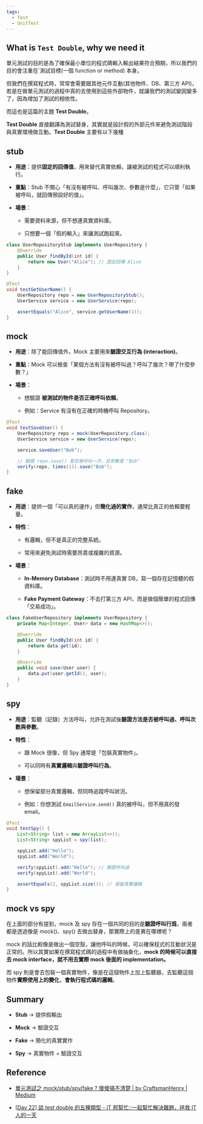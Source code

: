 ```yaml
---
tags:
  - Test
  - UnitTest
---
```


## What is `Test Double`, why we need it

單元測試的目的是為了確保最小單位的程式碼輸入輸出結果符合預期，所以我們的目的會注重在`測試目標(一個 function or method) 本身。

但我們在撰寫程式時，常常會需要跟其他元件互動(其他物件、DB、第三方 API)，若是在做單元測試的過程中真的去使用到這些外部物件，就讓我們的測試變因變多了，因為增加了測試的相依性。

而這也是這篇的主題 **Test Double**。

**Test Double** 直接翻譯為測試替身，其實就是設計假的外部元件來避免測試階段與真實環境做互動。**Test Double** 主要有以下幾種

## stub

- **用途**：提供**固定的回傳值**，用來替代真實依賴，讓被測試的程式可以順利執行。
    
- **重點**：Stub 不關心「有沒有被呼叫、呼叫幾次、參數是什麼」，它只管「如果被呼叫，就回傳預設好的值」。
    
- **場景**：
    
    - 需要資料來源，但不想連真實資料庫。
        
    - 只想要一個「假的輸入」來讓測試跑起來。

```java
class UserRepositoryStub implements UserRepository {
    @Override
    public User findById(int id) {
        return new User("Alice"); // 固定回傳 Alice
    }
}

@Test
void testGetUserName() {
    UserRepository repo = new UserRepositoryStub();
    UserService service = new UserService(repo);

    assertEquals("Alice", service.getUserName(1));
}

```
## mock

- **用途**：除了能回傳值外，Mock 主要用來**驗證交互行為 (interaction)**。
    
- **重點**：Mock 可以檢查「某個方法有沒有被呼叫過？呼叫了幾次？帶了什麼參數？」
    
- **場景**：
    
    - 想驗證 **被測試的物件是否正確呼叫依賴**。
        
    - 例如：Service 有沒有在正確的時機呼叫 Repository。

```java
@Test
void testSaveUser() {
    UserRepository repo = mock(UserRepository.class);
    UserService service = new UserService(repo);

    service.saveUser("Bob");

    // 驗證 repo.save() 是否被呼叫一次，且參數是 "Bob"
    verify(repo, times(1)).save("Bob");
}

```
## fake

- **用途**：提供一個「可以真的運作」但**簡化過的實作**，通常比真正的依賴要輕量。
    
- **特性**：
    
    - 有邏輯，但不是真正的完整系統。
        
    - 常用來避免測試時需要昂貴或複雜的資源。
        
- **場景**：
    
    - **In-Memory Database**：測試時不用連真實 DB，寫一個存在記憶體的假資料庫。
        
    - **Fake Payment Gateway**：不去打第三方 API，而是做個簡單的程式回傳「交易成功」。

```java
class FakeUserRepository implements UserRepository {
    private Map<Integer, User> data = new HashMap<>();

    @Override
    public User findById(int id) {
        return data.get(id);
    }

    @Override
    public void save(User user) {
        data.put(user.getId(), user);
    }
}

```

## spy

- **用途**：監聽（記錄）方法呼叫，允許在測試後**驗證方法是否被呼叫過、呼叫次數與參數**。
- **特性**：
    
    - 跟 Mock 很像，但 Spy 通常是「包裝真實物件」。
        
    - 可以同時有**真實邏輯**與**驗證呼叫行為**。
        
- **場景**：
    
    - 想保留部分真實邏輯，但同時追蹤呼叫狀況。
        
    - 例如：你想測試 `EmailService.send()` 真的被呼叫，但不用真的發 email。

```java
@Test
void testSpy() {
    List<String> list = new ArrayList<>();
    List<String> spyList = spy(list);

    spyList.add("Hello");
    spyList.add("World");

    verify(spyList).add("Hello"); // 驗證呼叫過
    verify(spyList).add("World");

    assertEquals(2, spyList.size()); // 保留真實邏輯
}

```


## mock vs spy

在上面的部分有提到，mock 及 spy 存在一個共同的目的是**驗證呼叫行爲**，兩者都是透過像是 mock()、spy() 去做出替身，那實際上的差異在哪裡呢？

mock 的話比較像是做出一個空殼，讓他呼叫的時候，可以確保程式的互動狀況是正常的。所以其實如果在撰寫程式碼的過程中有做抽象化，**mock 的時候可以直接去 mock interface，就不用去實際 mock 後面的 implementation。**

而 spy 則是會去包裝一個真實物件，像是在這個物件上加上監聽器，去監聽這個物件**實際使用上的變化**，**會執行程式碼的邏輯**。

## Summary

- **Stub** → 提供假輸出
    
- **Mock** → 驗證交互
    
- **Fake** → 簡化的真實實作
    
- **Spy** → 真實物件 + 驗證交互

## Reference

- [單元測試之 mock/stub/spy/fake ? 傻傻搞不清楚 | by CraftsmanHenry | Medium](https://medium.com/@henry-chou/%E5%96%AE%E5%85%83%E6%B8%AC%E8%A9%A6%E4%B9%8B-mock-stub-spy-fake-%E5%82%BB%E5%82%BB%E6%90%9E%E4%B8%8D%E6%B8%85%E6%A5%9A-ba3dc4e86d86)

- [[Day 22] 談 test double 的五種類型 - iT 邦幫忙::一起幫忙解決難題，拯救 IT 人的一天](https://ithelp.ithome.com.tw/articles/10273603?sc=rss.iron)  
